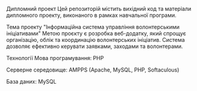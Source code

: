 Дипломний проект
Цей репозиторій містить вихідний код та матеріали дипломного проекту, виконаного в рамках навчальної програми.

Тема проекту
"Інформаційна система управління волонтерськими ініціативами"
Метою проєкту є розробка веб-додатку, який спрощує організацію, облік та координацію волонтерських ініціатив. Система дозволяє ефективно керувати заявками, заходами та волонтерами.

Технології
Мова програмування: PHP

Серверне середовище: AMPPS (Apache, MySQL, PHP, Softaculous)

База даних: MySQL
